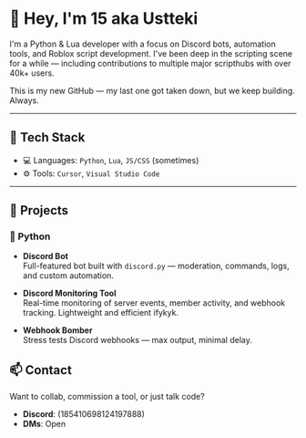 # 👋 Hey, I'm 15 aka Ustteki

I'm a Python & Lua developer with a focus on Discord bots, automation tools, and Roblox script development. I've been deep in the scripting scene for a while — including contributions to multiple major scripthubs with over 40k+ users. 

This is my new GitHub — my last one got taken down, but we keep building. Always.

---

## 🔧 Tech Stack

- 💻 Languages: `Python`, `Lua`, `JS/CSS` (sometimes)
- ⚙️ Tools: `Cursor`, `Visual Studio Code`

---

## 🧪 Projects

### 🐍 Python

- **Discord Bot**  
  Full-featured bot built with `discord.py` — moderation, commands, logs, and custom automation.

- **Discord Monitoring Tool**  
  Real-time monitoring of server events, member activity, and webhook tracking. Lightweight and efficient ifykyk.

- **Webhook Bomber**  
  Stress tests Discord webhooks — max output, minimal delay.

## 📫 Contact

Want to collab, commission a tool, or just talk code?

- **Discord**: (185410698124197888)
- **DMs**: Open
